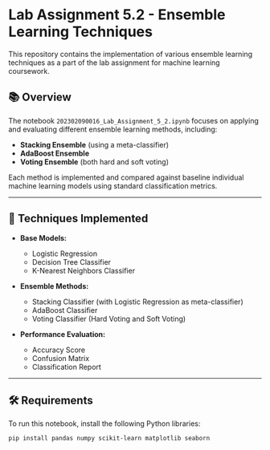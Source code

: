 # Lab Assignment 5.2 - Ensemble Learning Techniques

This repository contains the implementation of various ensemble learning techniques as a part of the lab assignment for machine learning coursework.

## 📚 Overview

The notebook `202302090016_Lab_Assignment_5_2.ipynb` focuses on applying and evaluating different ensemble learning methods, including:

- **Stacking Ensemble** (using a meta-classifier)
- **AdaBoost Ensemble**
- **Voting Ensemble** (both hard and soft voting)

Each method is implemented and compared against baseline individual machine learning models using standard classification metrics.

---

## 🚀 Techniques Implemented

- **Base Models:**
  - Logistic Regression
  - Decision Tree Classifier
  - K-Nearest Neighbors Classifier

- **Ensemble Methods:**
  - Stacking Classifier (with Logistic Regression as meta-classifier)
  - AdaBoost Classifier
  - Voting Classifier (Hard Voting and Soft Voting)

- **Performance Evaluation:**
  - Accuracy Score
  - Confusion Matrix
  - Classification Report

---

## 🛠️ Requirements

To run this notebook, install the following Python libraries:

```bash
pip install pandas numpy scikit-learn matplotlib seaborn


